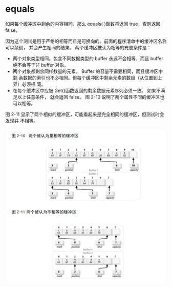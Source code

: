 # equals
﻿如果每个缓冲区中剩余的内容相同，那么 equals( )函数将返回 true，否则返回 false。

因为这个测试是用于严格的相等而且是可换向的。前面的程序清单中的缓冲区名称可以颠倒，
并会产生相同的结果。
两个缓冲区被认为相等的充要条件是：
* 两个对象类型相同。包含不同数据类型的 buffer 永远不会相等，而且 buffer
绝不会等于非 buffer 对象。
* 两个对象都剩余同样数量的元素。 Buffer 的容量不需要相同，而且缓冲区中剩
余数据的索引也不必相同。但每个缓冲区中剩余元素的数目（从位置到上界）必须相
同。
* 在每个缓冲区中应被 Get()函数返回的剩余数据元素序列必须一致。
如果不满足以上任意条件， 就会返回 false。
图 2-10 说明了两个属性不同的缓冲区也可以相等。

图 2-11 显示了两个相似的缓冲区，可能看起来是完全相同的缓冲区，但测试时会发现并
不相等。

 ![相等案例](../media/相等案例.png)